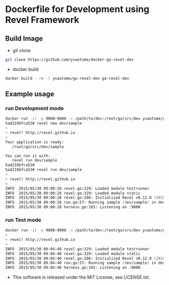 Dockerfile for Development using Revel Framework
=====

## Build Image

* git clone

```zsh
git clone https://github.com/ysaotome/docker-go-revel-dev
```

* docker build

```zsh
docker build --rm -t ysaotome/go-revel-dev go-revel-dev
```

## Example usage

### run Development mode

```zsh
docker run -it -p 9000:9000 -v /path/to/dev:/root/go/src/dev ysaotome/go-revel-dev zsh
5ad219bfca52# revel new dev/sample
~
~ revel! http://revel.github.io
~
Your application is ready:
   /root/go/src/dev/sample

You can run it with:
   revel run dev/sample
5ad219bfca52# 
5ad219bfca52# revel run dev/sample
~
~ revel! http://revel.github.io
~
INFO  2015/05/30 09:00:28 revel.go:329: Loaded module testrunner
INFO  2015/05/30 09:00:28 revel.go:329: Loaded module static
INFO  2015/05/30 09:00:28 revel.go:206: Initialized Revel v0.12.0 (2015-03-25) for >= go1.3
INFO  2015/05/30 09:00:28 run.go:57: Running sample (dev/sample) in dev mode
INFO  2015/05/30 09:00:28 harness.go:165: Listening on :9000

```

### run Test mode

```zsh
docker run -it -p 9000:9000 -v /path/to/dev:/root/go/src/dev ysaotome/go-revel-dev zsh -c 'revel run dev/sample'
~
~ revel! http://revel.github.io
~
INFO  2015/05/30 09:04:40 revel.go:329: Loaded module testrunner
INFO  2015/05/30 09:04:40 revel.go:329: Loaded module static
INFO  2015/05/30 09:04:40 revel.go:206: Initialized Revel v0.12.0 (2015-03-25) for >= go1.3
INFO  2015/05/30 09:04:40 run.go:57: Running sample (dev/sample) in dev mode
INFO  2015/05/30 09:04:40 harness.go:165: Listening on :9000

```


* This software is released under the MIT License, see LICENSE.txt.



